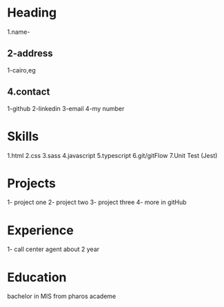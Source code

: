 # Heading

1.name-

## 2-address

1-cairo,eg

## 4.contact

1-github
2-linkedin
3-email
4-my number

# Skills

1.html
2.css
3.sass
4.javascript
5.typescript
6.git/gitFlow
7.Unit Test (Jest)

# Projects

1- project one
2- project two
3- project three
4- more in gitHub

# Experience

1- call center agent about 2 year

# Education

bachelor in MIS from pharos academe
